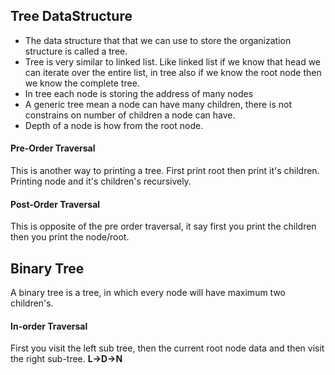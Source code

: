 ## Tree DataStructure

- The data structure that that we can use to store the organization structure is called a tree.
- Tree is very similar to linked list. Like linked list if we know that head we can iterate over the entire list, in tree also if we know the root node then we know the complete tree.
- In tree each node is storing the address of many nodes
- A generic tree mean a node can have many children, there is not constrains on number of children a node can have.
- Depth of a node is how from the root node.

#### Pre-Order Traversal

This is another way to printing a tree. First print root then print it's children. Printing node and it's children's recursively.

#### Post-Order Traversal

This is opposite of the pre order traversal, it say first you print the children then you print the node/root.

## Binary Tree

A binary tree is a tree, in which every node will have maximum two children's.

#### In-order Traversal

First you visit the left sub tree, then the current root node data and then visit the right sub-tree. **L->D->N**
